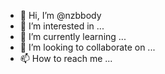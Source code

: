 - 👋 Hi, I’m @nzbbody
- 👀 I’m interested in ...
- 🌱 I’m currently learning ...
- 💞️ I’m looking to collaborate on ...
- 📫 How to reach me ...

<!---
nzbbody/nzbbody is a ✨ special ✨ repository because its `README.md` (this file) appears on your GitHub profile.
You can click the Preview link to take a look at your changes.
--->
